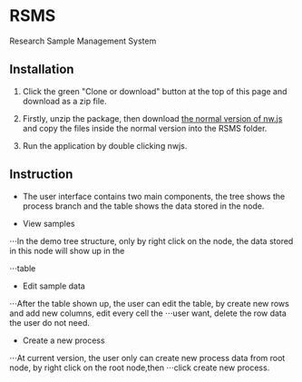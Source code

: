 # RSMS
Research Sample Management System


## Installation
1. Click the green "Clone or download" button at the top of this page and download as a zip file.

2. Firstly, unzip the package, then download [the normal version of nw.js](http://nwjs.io) and copy the files inside the normal version into the RSMS folder.
    
3. Run the application by double clicking nwjs.

## Instruction

- The user interface contains two main components, the tree shows the process branch and the table shows the data stored in the node.

- View samples

⋅⋅⋅In the demo tree structure, only by right click on the node, the data stored in this node will show up in the

⋅⋅⋅table

- Edit sample data

⋅⋅⋅After the table shown up, the user can edit the table, by create new rows and add new columns, edit every cell the 
⋅⋅⋅user want, delete the row data the user do not need.

- Create a new process

⋅⋅⋅At current version, the user only can create new process data from root node, by right click on the root node,then 
⋅⋅⋅click create new process.
